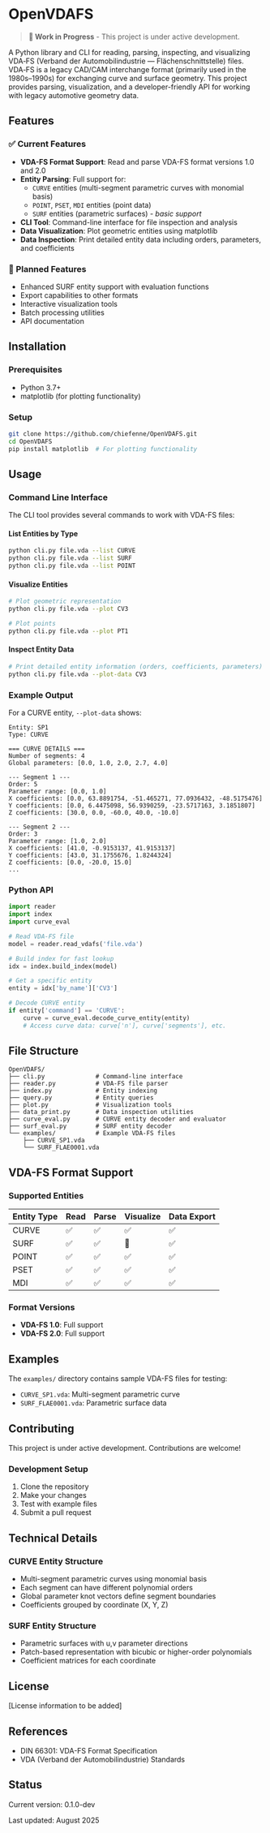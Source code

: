 # OpenVDAFS

> **🚧 Work in Progress** - This project is under active development.

A Python library and CLI for reading, parsing, inspecting, and visualizing VDA‑FS (Verband der Automobilindustrie — Flächenschnittstelle) files. VDA‑FS is a legacy CAD/CAM interchange format (primarily used in the 1980s–1990s) for exchanging curve and surface geometry. This project provides parsing, visualization, and a developer-friendly API for working with legacy automotive geometry data.

## Features

### ✅ Current Features

- **VDA-FS Format Support**: Read and parse VDA-FS format versions 1.0 and 2.0
- **Entity Parsing**: Full support for:
  - `CURVE` entities (multi-segment parametric curves with monomial basis)
  - `POINT`, `PSET`, `MDI` entities (point data)
  - `SURF` entities (parametric surfaces) - *basic support*
- **CLI Tool**: Command-line interface for file inspection and analysis
- **Data Visualization**: Plot geometric entities using matplotlib
- **Data Inspection**: Print detailed entity data including orders, parameters, and coefficients

### 🔄 Planned Features

- Enhanced SURF entity support with evaluation functions
- Export capabilities to other formats
- Interactive visualization tools
- Batch processing utilities
- API documentation

## Installation

### Prerequisites

- Python 3.7+
- matplotlib (for plotting functionality)

### Setup

```bash
git clone https://github.com/chiefenne/OpenVDAFS.git
cd OpenVDAFS
pip install matplotlib  # For plotting functionality
```

## Usage

### Command Line Interface

The CLI tool provides several commands to work with VDA-FS files:

#### List Entities by Type

```bash
python cli.py file.vda --list CURVE
python cli.py file.vda --list SURF
python cli.py file.vda --list POINT
```

#### Visualize Entities

```bash
# Plot geometric representation
python cli.py file.vda --plot CV3

# Plot points
python cli.py file.vda --plot PT1
```

#### Inspect Entity Data

```bash
# Print detailed entity information (orders, coefficients, parameters)
python cli.py file.vda --plot-data CV3
```

### Example Output

For a CURVE entity, `--plot-data` shows:

```
Entity: SP1
Type: CURVE

=== CURVE DETAILS ===
Number of segments: 4
Global parameters: [0.0, 1.0, 2.0, 2.7, 4.0]

--- Segment 1 ---
Order: 5
Parameter range: [0.0, 1.0]
X coefficients: [0.0, 63.8891754, -51.465271, 77.0936432, -48.5175476]
Y coefficients: [0.0, 6.4475098, 56.9390259, -23.5717163, 3.1851807]
Z coefficients: [30.0, 0.0, -60.0, 40.0, -10.0]

--- Segment 2 ---
Order: 3
Parameter range: [1.0, 2.0]
X coefficients: [41.0, -0.9153137, 41.9153137]
Y coefficients: [43.0, 31.1755676, 1.8244324]
Z coefficients: [0.0, -20.0, 15.0]
...
```

### Python API

```python
import reader
import index
import curve_eval

# Read VDA-FS file
model = reader.read_vdafs('file.vda')

# Build index for fast lookup
idx = index.build_index(model)

# Get a specific entity
entity = idx['by_name']['CV3']

# Decode CURVE entity
if entity['command'] == 'CURVE':
    curve = curve_eval.decode_curve_entity(entity)
    # Access curve data: curve['n'], curve['segments'], etc.
```

## File Structure

```
OpenVDAFS/
├── cli.py              # Command-line interface
├── reader.py           # VDA-FS file parser
├── index.py            # Entity indexing
├── query.py            # Entity queries
├── plot.py             # Visualization tools
├── data_print.py       # Data inspection utilities
├── curve_eval.py       # CURVE entity decoder and evaluator
├── surf_eval.py        # SURF entity decoder
└── examples/           # Example VDA-FS files
    ├── CURVE_SP1.vda
    └── SURF_FLAE0001.vda
```

## VDA-FS Format Support

### Supported Entities

| Entity Type | Read | Parse | Visualize | Data Export |
|-------------|------|-------|-----------|-------------|
| CURVE       | ✅   | ✅    | ✅        | ✅          |
| SURF        | ✅   | ✅    | 🔄        | ✅          |
| POINT       | ✅   | ✅    | ✅        | ✅          |
| PSET        | ✅   | ✅    | ✅        | ✅          |
| MDI         | ✅   | ✅    | ✅        | ✅          |

### Format Versions

- **VDA-FS 1.0**: Full support
- **VDA-FS 2.0**: Full support

## Examples

The `examples/` directory contains sample VDA-FS files for testing:

- `CURVE_SP1.vda`: Multi-segment parametric curve
- `SURF_FLAE0001.vda`: Parametric surface data

## Contributing

This project is under active development. Contributions are welcome!

### Development Setup

1. Clone the repository
2. Make your changes
3. Test with example files
4. Submit a pull request

## Technical Details

### CURVE Entity Structure

- Multi-segment parametric curves using monomial basis
- Each segment can have different polynomial orders
- Global parameter knot vectors define segment boundaries
- Coefficients grouped by coordinate (X, Y, Z)

### SURF Entity Structure

- Parametric surfaces with u,v parameter directions
- Patch-based representation with bicubic or higher-order polynomials
- Coefficient matrices for each coordinate

## License

[License information to be added]

## References

- DIN 66301: VDA-FS Format Specification
- VDA (Verband der Automobilindustrie) Standards

## Status

Current version: 0.1.0-dev

Last updated: August 2025
